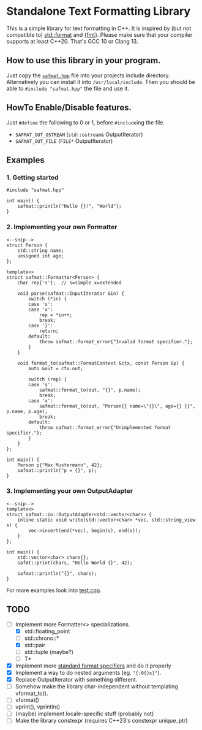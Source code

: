 # Standalone Text Formatting Library
This is a simple library for text formatting in C++.
It is inspired by (but not compatible to) [std::format](https://en.cppreference.com/w/cpp/utility/format/format) and [{fmt}](https://fmt.dev).
Please make sure that your compiler supports at least C++20. That's GCC 10 or Clang 13.

## How to use this library in your program.
Just copy the [`safmat.hpp`](safmat.hpp) file into your projects include directory.
Alternatively you can install it into `/usr/local/include`.
Then you should be able to `#include "safmat.hpp"` the file and use it.

## HowTo Enable/Disable features.
Just `#define` the following to 0 or 1, before `#include`ing the file.
- `SAFMAT_OUT_OSTREAM` (`std::ostream&` OutputIterator)
- `SAFMAT_OUT_FILE` (`FILE*` OutputIterator)

## Examples

### 1. Getting started
```
#include "safmat.hpp"

int main() {
    safmat::println("Hello {}!", "World");
}
```

### 2. Implementing your own Formatter
```
<--snip-->
struct Person {
    std::string name;
    unsigned int age;
};

template<>
struct safmat::Formatter<Person> {
    char rep{'s'};  // s=simple x=extended
    
    void parse(safmat::InputIterator &in) {
        switch (*in) {
        case 's':
        case 'x':
            rep = *in++;
            break;
        case '}':
            return;
        default:
            throw safmat::format_error{"Invalid format specifier."};
        }
    }
    
    void format_to(safmat::FormatContext &ctx, const Person &p) {
        auto &out = ctx.out;
        
        switch (rep) {
        case 's':
            safmat::format_to(out, "{}", p.name);
            break;
        case 'x':
            safmat::format_to(out, "Person{{ name=\"{}\", age={} }}", p.name, p.age);
            break;
        default:
            throw safmat::format_error{"Unimplemented format specifier."};
        }
    }
};

int main() {
    Person p{"Max Mustermann", 42};
    safmat::println("p = {}", p);
}
```

### 3. Implementing your own OutputAdapter
```
<--snip-->
template<>
struct safmat::io::OutputAdapter<std::vector<char>> {
    inline static void write(std::vector<char> *vec, std::string_view s) {
        vec->insert(end(*vec), begin(s), end(s));
    }
};

int main() {
    std::vector<char> chars{};
    safmt::print(chars, "Hello World {}", 42);
    
    safmat::println("{}", chars);
}
```

For more examples look into [test.cpp](test.cpp).

## TODO
- [ ] Implement more Formatter<> specializations.
    - [x] std::floating\_point
    - [ ] std::chrono::\*
    - [x] std::pair
    - [ ] std::tuple (maybe?)
    - [ ] T\*
- [x] Implement more [standard format specifiers](https://en.cppreference.com/w/cpp/utility/format/formatter#Standard_format_specification) and do it properly
- [x] Implement a way to do nested arguments (eg. `"{:0{}x}"`).
- [x] Replace OutputIterator with something different.
- [ ] Somehow make the library char-independent without templating vformat\_to().
- [ ] vformat()
- [ ] vprint(), vprintln()
- [ ] (maybe) implement locale-specific stuff (probably not)
- [ ] Make the library constexpr (requires C++23's constexpr unique\_ptr)
